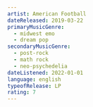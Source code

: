 ```yaml
---
artist: American Football
dateReleased: 2019-03-22
primaryMusicGenre:
  - midwest emo
  - dream pop
secondaryMusicGenre:
  - post-rock
  - math rock
  - neo-psychedelia
dateListened: 2022-01-01
language: english
typeofRelease: LP
rating: 7
---
```

